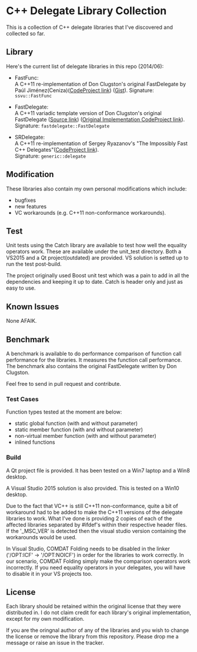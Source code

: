 C++ Delegate Library Collection
===============================

This is a collection of C++ delegate libraries that I've discovered and collected so far.

## Library
Here's the current list of delegate libraries in this repo (2014/06):
 * FastFunc:  
   A C++11 re-implementation of Don Clugston's original FastDelegate by Paúl Jiménez(Ceniza)([CodeProject link](http://www.codeproject.com/Articles/7150/Member-Function-Pointers-and-the-Fastest-Possible))
([Gist](https://gist.github.com/yxbh/997d5a7791e3fe18e94f)).
   Signature: `ssvu::FastFunc`  

 * FastDelegate:  
   A C++11 variadic template version of Don Clugston's original FastDelegate ([Source link](https://sites.google.com/site/ceniza666/cpp))
([Original Implementation CodeProject link](http://www.codeproject.com/Articles/7150/Member-Function-Pointers-and-the-Fastest-Possible)).
  Signature: `fastdelegate::FastDelegate`

 * SRDelegate:  
   A C++11 re-implementation of Sergey Ryazanov's "The Impossibly Fast C++ Delegates"([CodeProject link](http://www.codeproject.com/Articles/11015/The-Impossibly-Fast-C-Delegates)).  
   Signature: `generic::delegate`  


## Modification
These libraries also contain my own personal modifications which include:
 * bugfixes
 * new features
 * VC workarounds (e.g. C++11 non-conformance workarounds).

## Test
Unit tests using the Catch library are available to test how well the equality operators work. These are available under the unit_test directory. Both a VS2015 and a Qt project(outdated) are provided. VS solution is setted up to run the test post-build.

The project originally used Boost unit test which was a pain to add in all the dependencies and keeping it up to date. Catch is header only and just as easy to use.

## Known Issues
None AFAIK.

## Benchmark
A benchmark is available to do performance comparison of function call performance for the libraries. It measures the function call performance. The benchmark also contains the original FastDelegate written by Don Clugston.

Feel free to send in pull request and contribute.

### Test Cases
Function types tested at the moment are below:
 * static global function (with and without parameter)
 * static member function (with and without parameter)
 * non-virtual member function (with and without parameter)
 * inlined functions

### Build
A Qt project file is provided. It has been tested on a Win7 laptop and a Win8 desktop.

A Visual Studio 2015 solution is also provided. This is tested on a Win10 desktop.

Due to the fact that VC++ is still C++11 non-conformance, quite a bit of workaround had to be added to make the C++11 versions of the delegate libraries to work. What I've done is providing 2 copies of each of the affected libraries separated by #ifdef's within their respective header files. If the '_MSC_VER' is detected then the visual studio version containing the workarounds would be used.

In Visual Studio, COMDAT Folding needs to be disabled in the linker ('/OPT:ICF' -> '/OPT:NOICF') in order for the libraries to work correctly. In our scenario, COMDAT Folding simply make the comparison operators work incorrectly. If you need equality operators in your delegates, you will have to disable it in your VS projects too.

## License
Each library should be retained within the original license that they were distributed in. I do not claim credit for each library's original implementation, except for my own modification.

If you are the oringnal author of any of the libraries and you wish to change the license or remove the library from this repository. Please drop me a message or raise an issue in the tracker.

